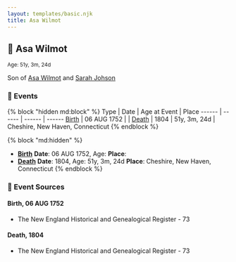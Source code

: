 ```yaml
---
layout: templates/basic.njk
title: Asa Wilmot
---
```

## 🔵 Asa Wilmot
<small>Age: 51y, 3m, 24d</small>

Son of [Asa Wilmot](/people/1/15735504) and [Sarah Johson](/people/4/48968878)

### 📆 Events

{% block "hidden md:block" %}
Type | Date | Age at Event | Place
------ | ------ | ------ | ------
[Birth](#event-event-2) | 06 AUG 1752 |  |
[Death](#event-event-3) | 1804 | 51y, 3m, 24d | Cheshire, New Haven, Connecticut
{% endblock %}

{% block "md:hidden" %}
- **[Birth](#event-event-2)**
**Date**: 06 AUG 1752, Age:
**Place**:
- **[Death](#event-event-3)**
**Date**: 1804, Age: 51y, 3m, 24d
**Place**: Cheshire, New Haven, Connecticut
{% endblock %}

### 📰 Event Sources

#### <a id="event-event-2"></a> Birth, 06 AUG 1752
* The New England Historical and Genealogical Register  - 73

#### <a id="event-event-3"></a> Death, 1804
* The New England Historical and Genealogical Register  - 73
